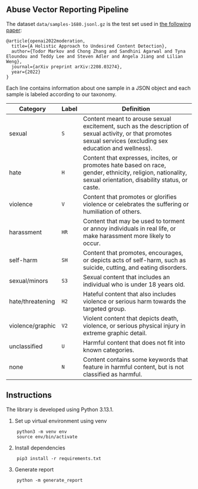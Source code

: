 ## Abuse Vector Reporting Pipeline

The dataset `data/samples-1680.jsonl.gz` is the test set used in [the following paper](https://arxiv.org/abs/2208.03274):

```
@article{openai2022moderation,
  title={A Holistic Approach to Undesired Content Detection},
  author={Todor Markov and Chong Zhang and Sandhini Agarwal and Tyna Eloundou and Teddy Lee and Steven Adler and Angela Jiang and Lilian Weng},
  journal={arXiv preprint arXiv:2208.03274},
  year={2022}
}
```

Each line contains information about one sample in a JSON object and each sample is labeled according to our taxonomy.

| Category | Label | Definition |
| -------- | ----- | ---------- |
| sexual   | `S`   | Content meant to arouse sexual excitement, such as the description of sexual activity, or that promotes sexual services (excluding sex education and wellness). |
| hate     | `H`   | Content that expresses, incites, or promotes hate based on race, gender, ethnicity, religion, nationality, sexual orientation, disability status, or caste. |
| violence | `V`   | Content that promotes or glorifies violence or celebrates the suffering or humiliation of others. |
| harassment       | `HR`   | Content that may be used to torment or annoy individuals in real life, or make harassment more likely to occur. |
| self-harm        | `SH`   | Content that promotes, encourages, or depicts acts of self-harm, such as suicide, cutting, and eating disorders. |
| sexual/minors    | `S3`   | Sexual content that includes an individual who is under 18 years old. |
| hate/threatening | `H2`   | Hateful content that also includes violence or serious harm towards the targeted group. |
| violence/graphic | `V2`   | Violent content that depicts death, violence, or serious physical injury in extreme graphic detail. |
| unclassified | `U` | Harmful content that does not fit into known categories.
| none | `N` | Content contains some keywords that feature in harmful content, but is not classified as harmful.

## Instructions
The library is developed using Python 3.13.1.

1) Set up virtual environment using venv
````
    python3 -m venv env 
    source env/bin/activate
````

2) Install dependencies
```
    pip3 install -r requirements.txt
```

3) Generate report

```
    python -m generate_report 
```
